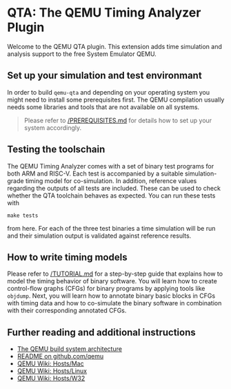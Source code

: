 # QTA: The QEMU Timing Analyzer Plugin

Welcome to the QEMU QTA plugin. This extension adds time simulation and analysis support to the free System Emulator QEMU.

## Set up your simulation and test environmant

In order to build `qemu-qta` and depending on your operating system you might need to install some prerequisites first. The QEMU compilation usually needs some libraries and tools that are not available on all systems. 

> Please refer to [/PREREQUISITES.md](/PREREQUISITES.md) for details how to set up your system accordingly. 

## Testing the toolschain

The QEMU Timing Analyzer comes with a set of binary test programs for both ARM and RISC-V. Each test is accompanied by a suitable simulation-grade timing model for co-simulation. In addition, reference values regarding the outputs of all tests are included. These can be used to check whether the QTA toolchain behaves as expected. You can run these tests with

```code
make tests
```

from here. For each of the three test binaries a time simulation will be run and their simulation output is validated against reference results.

## How to write timing models

Please refer to [/TUTORIAL.md](/TUTORIAL.md) for a step-by-step guide that explains how to model the timing behavior of binary software. You will learn how to create control-flow graphs (CFGs) for binary programs by applying tools like `objdump`. Next, you will learn how to annotate binary basic blocks in CFGs with timing data and how to co-simulate the binary software in combination with their corresponding annotated CFGs.

## Further reading and additional instructions

- [The QEMU build system architecture](https://qemu.readthedocs.io/en/latest/devel/build-system.html)
- [README on github.com/qemu](https://github.com/qemu/qemu/blob/master/README.rst)
- [QEMU Wiki: Hosts/Mac](https://wiki.qemu.org/Hosts/Mac) 
- [QEMU Wiki: Hosts/Linux](https://wiki.qemu.org/Hosts/Linux) 
- [QEMU Wiki: Hosts/W32](https://wiki.qemu.org/Hosts/W32) 
